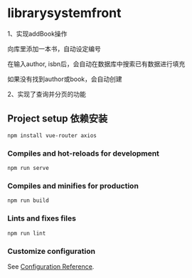 # librarysystemfront

1、实现addBook操作

向库里添加一本书，自动设定编号

在输入author, isbn后，会自动在数据库中搜索已有数据进行填充

如果没有找到author或book，会自动创建

2、实现了查询并分页的功能

## Project setup 依赖安装
```
npm install vue-router axios
```

### Compiles and hot-reloads for development
```
npm run serve
```

### Compiles and minifies for production
```
npm run build
```

### Lints and fixes files
```
npm run lint
```

### Customize configuration
See [Configuration Reference](https://cli.vuejs.org/config/).
